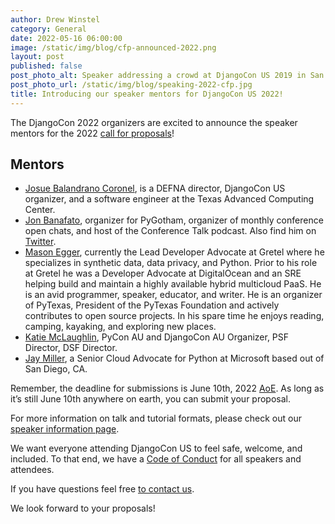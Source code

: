 ```yaml
---
author: Drew Winstel
category: General
date: 2022-05-16 06:00:00
image: /static/img/blog/cfp-announced-2022.png
layout: post
published: false
post_photo_alt: Speaker addressing a crowd at DjangoCon US 2019 in San Diego
post_photo_url: /static/img/blog/speaking-2022-cfp.jpg
title: Introducing our speaker mentors for DjangoCon US 2022!
---
```


The DjangoCon 2022 organizers are excited to announce the speaker mentors for the 2022 [call for proposals](https://pretalx.com/djangocon-2022/cfp)!

## Mentors
- [Josue Balandrano Coronel](mailto:josuebc@defna.org), is a DEFNA director, DjangoCon US organizer, and a software engineer at the Texas Advanced Computing Center.
- [Jon Banafato](mailto:jon@jonafato.com), organizer for PyGotham, organizer of monthly conference open chats, and host of the Conference Talk podcast. Also find him on [Twitter](https://twitter.com/jonafato).
- [Mason Egger](mailto:mason@masonegger.com), currently the Lead Developer Advocate at Gretel where he specializes in synthetic data, data privacy, and Python. Prior to his role at Gretel he was a Developer Advocate at DigitalOcean and an SRE helping build and maintain a highly available hybrid multicloud PaaS. He is an avid programmer, speaker, educator, and writer. He is an organizer of PyTexas, President of the PyTexas Foundation and actively contributes to open source projects. In his spare time he enjoys reading, camping, kayaking, and exploring new places.
- [Katie McLaughlin](mailto:katie@glasnt.com), PyCon AU and DjangoCon AU Organizer, PSF Director, DSF Director.
- [Jay Miller](mailto:kjaymiller@gmail.com), a Senior Cloud Advocate for Python at Microsoft based out of San Diego, CA.

Remember, the deadline for submissions is June 10th, 2022 [AoE](https://time.is/compare/0000_10_June_2022_in_Anywhere_on_Earth). As long as it’s still June 10th anywhere on earth, you can submit your proposal.

For more information on talk and tutorial formats, please check out our [speaker information page](https://2022.djangocon.us/speaking/).

We want everyone attending DjangoCon US to feel safe, welcome, and included. To that end, we have a [Code of Conduct](https://2022.djangocon.us/conduct/) for all speakers and attendees.

If you have questions feel free [to contact us](mailto:hello@djangocon.us).

We look forward to your proposals!
